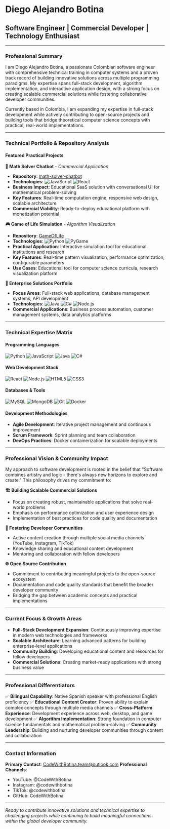 # Diego Alejandro Botina
## Software Engineer | Commercial Developer | Technology Enthusiast

---

### Professional Summary

I am Diego Alejandro Botina, a passionate Colombian software engineer with comprehensive technical training in computer systems and a proven track record of building innovative solutions across multiple programming paradigms. My expertise spans full-stack development, algorithm implementation, and interactive application design, with a strong focus on creating scalable commercial solutions while fostering collaborative developer communities.

Currently based in Colombia, I am expanding my expertise in full-stack development while actively contributing to open-source projects and building tools that bridge theoretical computer science concepts with practical, real-world implementations.

---

### Technical Portfolio & Repository Analysis

#### **Featured Practical Projects**

**🧮 Math Solver Chatbot** - *Commercial Application*
- **Repository**: [math-solver-chatbot](https://github.com/CodeWithBotina/math-solver-chatbot)
- **Technologies**: ![JavaScript](https://img.shields.io/badge/-JavaScript-F7DF1E?logo=javascript&logoColor=black) ![React](https://img.shields.io/badge/-React-61DAFB?logo=react&logoColor=black)
- **Business Impact**: Educational SaaS solution with conversational UI for mathematical problem-solving
- **Key Features**: Real-time computation engine, responsive web design, scalable architecture
- **Commercial Viability**: Ready-to-deploy educational platform with monetization potential

**🎮 Game of Life Simulation** - *Algorithm Visualization*
- **Repository**: [GameOfLife](https://github.com/CodeWithBotina/GameOfLife)
- **Technologies**: ![Python](https://img.shields.io/badge/-Python-3776AB?logo=python&logoColor=white) ![PyGame](https://img.shields.io/badge/-PyGame-00AA00?logo=python&logoColor=white)
- **Practical Application**: Interactive simulation tool for educational institutions and research
- **Key Features**: Real-time pattern visualization, performance optimization, configurable parameters
- **Use Cases**: Educational tool for computer science curricula, research visualization platform

**🏢 Enterprise Solutions Portfolio**
- **Focus Areas**: Full-stack web applications, database management systems, API development
- **Technologies**: ![Java](https://img.shields.io/badge/-Java-007396?logo=java&logoColor=white) ![C#](https://img.shields.io/badge/-C%23-239120?logo=c-sharp&logoColor=white) ![Node.js](https://img.shields.io/badge/-Node.js-339933?logo=node.js&logoColor=white)
- **Commercial Applications**: Business process automation, customer management systems, data analytics platforms

---

### Technical Expertise Matrix

#### **Programming Languages**
![Python](https://img.shields.io/badge/-Python-3776AB?logo=python&logoColor=white)
![JavaScript](https://img.shields.io/badge/-JavaScript-F7DF1E?logo=javascript&logoColor=black)
![Java](https://img.shields.io/badge/-Java-007396?logo=java&logoColor=white)
![C#](https://img.shields.io/badge/-C%23-239120?logo=c-sharp&logoColor=white)

#### **Web Development Stack**
![React](https://img.shields.io/badge/-React-61DAFB?logo=react&logoColor=black)
![Node.js](https://img.shields.io/badge/-Node.js-339933?logo=node.js&logoColor=white)
![HTML5](https://img.shields.io/badge/-HTML5-E34F26?logo=html5&logoColor=white)
![CSS3](https://img.shields.io/badge/-CSS3-1572B6?logo=css3&logoColor=white)

#### **Databases & Tools**
![MySQL](https://img.shields.io/badge/-MySQL-4479A1?logo=mysql&logoColor=white)
![MongoDB](https://img.shields.io/badge/-MongoDB-47A248?logo=mongodb&logoColor=white)
![Git](https://img.shields.io/badge/-Git-F05032?logo=git&logoColor=white)
![Docker](https://img.shields.io/badge/-Docker-2496ED?logo=docker&logoColor=white)

#### **Development Methodologies**
- **Agile Development**: Iterative project management and continuous improvement
- **Scrum Framework**: Sprint planning and team collaboration
- **DevOps Practices**: Docker containerization for scalable deployments

---

### Professional Vision & Community Impact

My approach to software development is rooted in the belief that "Software combines artistry and logic - there's always new horizons to explore and create." This philosophy drives my commitment to:

**🏗️ Building Scalable Commercial Solutions**
- Focus on creating robust, maintainable applications that solve real-world problems
- Emphasis on performance optimization and user experience design
- Implementation of best practices for code quality and documentation

**👥 Fostering Developer Communities**
- Active content creation through multiple social media channels (YouTube, Instagram, TikTok)
- Knowledge sharing and educational content development
- Mentoring and collaboration with fellow developers

**🌐 Open Source Contribution**
- Commitment to contributing meaningful projects to the open-source ecosystem
- Documentation and code quality standards that benefit the broader developer community
- Bridging the gap between academic concepts and practical implementations

---

### Current Focus & Growth Areas

- **Full-Stack Development Expansion**: Continuously improving expertise in modern web technologies and frameworks
- **Scalable Architecture**: Learning advanced patterns for building enterprise-level applications
- **Community Building**: Developing educational content and resources for fellow developers
- **Commercial Solutions**: Creating market-ready applications with strong business value

---

### Professional Differentiators

✅ **Bilingual Capability**: Native Spanish speaker with professional English proficiency
✅ **Educational Content Creator**: Proven ability to explain complex concepts through multiple media channels
✅ **Cross-Platform Experience**: Development experience across web, desktop, and game development
✅ **Algorithm Implementation**: Strong foundation in computer science fundamentals and mathematical problem-solving
✅ **Community Leadership**: Building and nurturing developer communities through content and collaboration

---

### Contact Information

**Primary Contact**: CodeWithBotina.team@outlook.com
**Professional Channels**: 
- YouTube: @CodeWithBotina
- Instagram: @codewithbotina  
- TikTok: @codewithbotina
- GitHub: CodeWithBotina

---

*Ready to contribute innovative solutions and technical expertise to challenging projects while continuing to build meaningful connections within the global developer community.*
